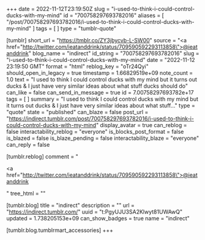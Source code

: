 +++
date = 2022-11-12T23:19:50Z
slug = "i-used-to-think-i-could-control-ducks-with-my-mind"
id = "700758297693782016"
aliases = [ "/post/700758297693782016/i-used-to-think-i-could-control-ducks-with-my-mind" ]
tags = [ ]
type = "tumblr-quote"

[tumblr]
short_url = "https://tmblr.co/ZY3jbycvb-L-SW00"
source = "<a href=\"http://twitter.com/ieatanddrink/status/709590592293113858\">@ieatanddrink</a>"
blog_name = "indirect"
id_string = "700758297693782016"
slug = "i-used-to-think-i-could-control-ducks-with-my-mind"
date = "2022-11-12 23:19:50 GMT"
format = "html"
reblog_key = "oTr24Qyi"
should_open_in_legacy = true
timestamp = 1.66829519e+09
note_count = 1.0
text = "I used to think I could control ducks with my mind but it turns out ducks &amp; I just have very similar ideas about what stuff ducks should do"
can_like = false
can_send_in_message = true
id = 7.00758297693782e+17
tags = [ ]
summary = "I used to think I could control ducks with my mind but it turns out ducks & I just have very similar ideas about what stuff..."
type = "quote"
state = "published"
can_blaze = false
post_url = "https://indirect.tumblr.com/post/700758297693782016/i-used-to-think-i-could-control-ducks-with-my-mind"
display_avatar = true
can_reblog = false
interactability_reblog = "everyone"
is_blocks_post_format = false
is_blazed = false
is_blaze_pending = false
interactability_blaze = "everyone"
can_reply = false

[tumblr.reblog]
comment = "<p><a href=\"http://twitter.com/ieatanddrink/status/709590592293113858\">@ieatanddrink</a></p>"
tree_html = ""

[tumblr.blog]
title = "indirect"
description = ""
url = "https://indirect.tumblr.com/"
uuid = "t:PgyUJU3SA2Klwyt81UWAwQ"
updated = 1.738205153e+09
can_show_badges = true
name = "indirect"

[tumblr.blog.tumblrmart_accessories]
+++
